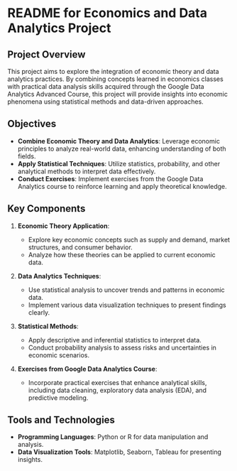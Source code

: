# README for Economics and Data Analytics Project

## Project Overview

This project aims to explore the integration of economic theory and data analytics practices. By combining concepts learned in economics classes with practical data analysis skills acquired through the Google Data Analytics Advanced Course, this project will provide insights into economic phenomena using statistical methods and data-driven approaches.

## Objectives

- **Combine Economic Theory and Data Analytics**: Leverage economic principles to analyze real-world data, enhancing understanding of both fields.
- **Apply Statistical Techniques**: Utilize statistics, probability, and other analytical methods to interpret data effectively.
- **Conduct Exercises**: Implement exercises from the Google Data Analytics course to reinforce learning and apply theoretical knowledge.

## Key Components

1. **Economic Theory Application**:
   - Explore key economic concepts such as supply and demand, market structures, and consumer behavior.
   - Analyze how these theories can be applied to current economic data.

2. **Data Analytics Techniques**:
   - Use statistical analysis to uncover trends and patterns in economic data.
   - Implement various data visualization techniques to present findings clearly.

3. **Statistical Methods**:
   - Apply descriptive and inferential statistics to interpret data.
   - Conduct probability analysis to assess risks and uncertainties in economic scenarios.

4. **Exercises from Google Data Analytics Course**:
   - Incorporate practical exercises that enhance analytical skills, including data cleaning, exploratory data analysis (EDA), and predictive modeling.

## Tools and Technologies

- **Programming Languages**: Python or R for data manipulation and analysis.
- **Data Visualization Tools**: Matplotlib, Seaborn, Tableau for presenting insights.
